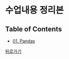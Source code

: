 # 수업내용 정리본
## Table of Contents
- [01. Pandas](https://wind-kyle.github.io/ai-course-fundamentals/01.%20Pandas.html)

[뒤로가기](https://wind-kyle.github.io/ai-course-fundamentals/)
